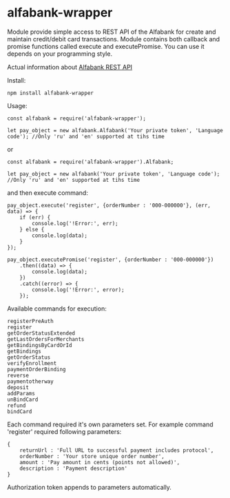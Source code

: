 # alfabank-wrapper
Module provide simple access to REST API of the Alfabank for create and maintain credit/debit card transactions.
Module contains both callback and promise functions called execute and executePromise.
You can use it depends on your programming style.

Actual information about [Alfabank REST API](https://pay.alfabank.ru/ecommerce/instructions/merchantManual/pages/index/rest.html)

Install:
```
npm install alfabank-wrapper
```

Usage:
```
const alfabank = require('alfabank-wrapper');

let pay_object = new alfabank.Alfabank('Your private token', 'Language code'); //Only 'ru' and 'en' supported at tihs time
```
or
```
const alfabank = require('alfabank-wrapper').Alfabank;

let pay_object = new alfabank('Your private token', 'Language code'); //Only 'ru' and 'en' supported at tihs time
```
and then execute command:
```
pay_object.execute('register', {orderNumber : '000-000000'}, (err, data) => {
	if (err) {
		console.log('!Error:', err);
	} else {
		console.log(data);
	}
});

pay_object.executePromise('register', {orderNumber : '000-000000'})
	.then((data) => {
		console.log(data);
	})
	.catch((error) => {
		console.log('!Error:', error);
	});

```

Available commands for execution:
```
registerPreAuth 
register
getOrderStatusExtended
getLastOrdersForMerchants
getBindingsByCardOrId
getBindings
getOrderStatus
verifyEnrollment
paymentOrderBinding
reverse
paymentotherway
deposit
addParams
unBindCard
refund
bindCard
```
Each command required it's own parameters set. For example command 'register' required following parameters:
```
{
	returnUrl : 'Full URL to successful payment includes protocol',
	orderNumber : 'Your store unique order number',
	amount : 'Pay amount in cents (points not allowed)',
	description : 'Payment description'
}
```
Authorization token appends to parameters automatically.